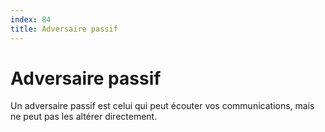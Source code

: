 ```yaml
---
index: 84
title: Adversaire passif
---
```

# Adversaire passif

Un adversaire passif est celui qui peut écouter vos communications, mais ne peut pas les altérer directement.